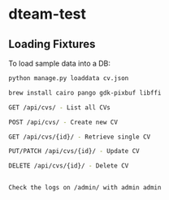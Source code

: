 # dteam-test
## **Loading Fixtures**
To load sample data into a DB:
```bash
python manage.py loaddata cv.json

brew install cairo pango gdk-pixbuf libffi

GET /api/cvs/ - List all CVs

POST /api/cvs/ - Create new CV

GET /api/cvs/{id}/ - Retrieve single CV

PUT/PATCH /api/cvs/{id}/ - Update CV

DELETE /api/cvs/{id}/ - Delete CV


Check the logs on /admin/ with admin admin